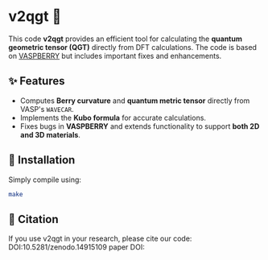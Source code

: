 # v2qgt 🚀  

This code **v2qgt** provides an efficient tool for calculating the **quantum geometric tensor (QGT)** directly from DFT calculations. The code is based on [VASPBERRY](https://github.com/Infant83/VASPBERRY) but includes important fixes and enhancements.  

## ✨ Features  
- Computes **Berry curvature** and **quantum metric tensor** directly from VASP's `WAVECAR`.  
- Implements the **Kubo formula** for accurate calculations.  
- Fixes bugs in **VASPBERRY** and extends functionality to support **both 2D and 3D materials**.  

## 🔧 Installation  
Simply compile using:  
```sh
make
```

## 📖 Citation
If you use v2qgt in your research, please cite our code: DOI:10.5281/zenodo.14915109
paper DOI: 

